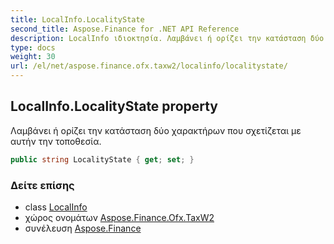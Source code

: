 ```yaml
---
title: LocalInfo.LocalityState
second_title: Aspose.Finance for .NET API Reference
description: LocalInfo ιδιοκτησία. Λαμβάνει ή ορίζει την κατάσταση δύο χαρακτήρων που σχετίζεται με αυτήν την τοποθεσία.
type: docs
weight: 30
url: /el/net/aspose.finance.ofx.taxw2/localinfo/localitystate/
---
```

## LocalInfo.LocalityState property

Λαμβάνει ή ορίζει την κατάσταση δύο χαρακτήρων που σχετίζεται με αυτήν την τοποθεσία.

```csharp
public string LocalityState { get; set; }
```

### Δείτε επίσης

* class [LocalInfo](../)
* χώρος ονομάτων [Aspose.Finance.Ofx.TaxW2](../../localinfo/)
* συνέλευση [Aspose.Finance](../../../)


